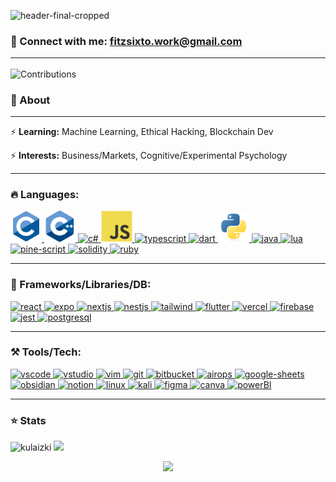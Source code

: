 ![header-final-cropped](https://github.com/kulaizki/kulaizki/assets/91787757/fcce7b6d-3d33-4eea-a043-1b55d86ea486)
### 📧 Connect with me: fitzsixto.work@gmail.com  <hr>

![Contributions](https://user-images.githubusercontent.com/91787757/215253469-e3bbd1bd-941d-4da0-90c0-ae1d030c4143.svg)

### 💬 About
<hr>

 ⚡ **Learning:** Machine Learning, Ethical Hacking, Blockchain Dev
 
 ⚡ **Interests:** Business/Markets, Cognitive/Experimental Psychology

<hr>

### 🔥 Languages:
<p align="left"> 
<a href="https://www.cprogramming.com/" target="_blank" rel="noreferrer"> <img src="https://raw.githubusercontent.com/devicons/devicon/master/icons/c/c-original.svg" alt="c" width="50" height="50"/> </a>
<a href="https://www.w3schools.com/cpp/" target="_blank" rel="noreferrer"> <img src="https://raw.githubusercontent.com/devicons/devicon/master/icons/cplusplus/cplusplus-original.svg" alt="cplusplus" width="50" height="50"/> </a>  
<a href="https://dotnet.microsoft.com/en-us/apps/aspnet/web-apps" target="_blank" rel="noreferrer"> <img src="https://upload.wikimedia.org/wikipedia/commons/thumb/b/bd/Logo_C_sharp.svg/1820px-Logo_C_sharp.svg.png" alt="c#" width="45" height="50"/> </a>
<a href="https://developer.mozilla.org/en-US/docs/Web/JavaScript" target="_blank" rel="noreferrer"> <img src="https://raw.githubusercontent.com/devicons/devicon/master/icons/javascript/javascript-original.svg" alt="javascript" width="50" height="50" /> </a> 
<a href="https://www.typescriptlang.org/branding" target="_blank" rel="noreferrer"> <img src="https://upload.wikimedia.org/wikipedia/commons/thumb/4/4c/Typescript_logo_2020.svg/2048px-Typescript_logo_2020.svg.png" alt="typescript" width="50" height="50"/> </a>
<a href="https://dart.dev/" target="_blank" rel="noreferrer"> <img src="https://static-00.iconduck.com/assets.00/dart-icon-1021x1024-0q8oyg7c.png" alt="dart" width="50" height="50"/> </a>
<a href="https://www.python.org" target="_blank" rel="noreferrer"> <img src="https://raw.githubusercontent.com/devicons/devicon/master/icons/python/python-original.svg" alt="python" width="50" height="50"/> </a>
<a href="https://www.java.com/en/" target="_blank" rel="noreferrer"> <img src="https://cdn-icons-png.flaticon.com/512/226/226777.png" alt="java" width="50" height="50"/> </a>
<a href="https://www.lua.org/" target="_blank" rel="noreferrer"> <img src="https://upload.wikimedia.org/wikipedia/commons/thumb/c/cf/Lua-Logo.svg/1200px-Lua-Logo.svg.png" alt="lua" width="50" height="50"/> </a>
<a href="https://www.tradingview.com/pine-script-docs/en/v5/concepts/Colors.html" target="_blank" rel="noreferrer"> <img src="https://leifcr.gallerycdn.vsassets.io/extensions/leifcr/pine-script-syntax-highlighting/0.1.5/1604668524342/Microsoft.VisualStudio.Services.Icons.Default" alt="pine-script" width="50" height="50"/> </a>
<a href="https://soliditylang.org/" target="_blank" rel="noreferrer"> <img src="https://cdn.icon-icons.com/icons2/2107/PNG/512/file_type_solidity_icon_130156.png" alt="solidity" width="50" height="50"/> </a>
 <a href="https://www.ruby-lang.org/en/" target="_blank" rel="noreferrer"> <img src="https://github.com/kulaizki/kulaizki/assets/91787757/960c612f-1431-4549-853a-42f7acb2fcaa" alt="ruby" width="50" height="50"/> </a>

</p>
<hr>

### 🧬 Frameworks/Libraries/DB:
<a href="https://react.dev/" target="_blank" rel="noreferrer"> <img src="https://cdn4.iconfinder.com/data/icons/logos-3/600/React.js_logo-512.png" alt="react" width="50" height="50"/> </a>
<a href="https://expo.dev/" target="_blank" rel="noreferrer"> <img src="https://github.com/kulaizki/kulaizki/assets/91787757/02e5ea79-5919-4ac8-8fe0-6163a22d05b7" alt="expo" width="50" height="50"/> </a> 
<a href="https://nextjs.org/" target="_blank" rel="noreferrer"> <img src="https://miro.medium.com/v2/resize:fit:1258/1*okiCUvTUJLtOqJv1dMzwpA.png" alt="nextjs" width="50" height="50"/> </a>
<a href="https://docs.nestjs.com/" target="_blank" rel="noreferrer"> <img src="https://upload.wikimedia.org/wikipedia/commons/a/a8/NestJS.svg" alt="nestjs" width="50" height="50"/> </a>
<a href="https://tailwindcss.com/" target="_blank" rel="noreferrer"> <img src="https://upload.wikimedia.org/wikipedia/commons/thumb/d/d5/Tailwind_CSS_Logo.svg/2560px-Tailwind_CSS_Logo.svg.png" alt="tailwind" width="50" height="40"/> </a>
<a href="https://flutter.dev/" target="_blank" rel="noreferrer"> <img src="https://upload.wikimedia.org/wikipedia/commons/thumb/7/79/Flutter_logo.svg/2048px-Flutter_logo.svg.png" alt="flutter" width="50" height="50" /> </a> 
<a href="https://vercel.com/" target="_blank" rel="noreferrer"> <img src="https://assets.vercel.com/image/upload/front/favicon/vercel/180x180.png" alt="vercel" width="50" height="50"/> </a>
<a href="https://firebase.google.com/" target="_blank" rel="noreferrer"> <img src="https://cdn.freebiesupply.com/logos/large/2x/firebase-1-logo-png-transparent.png" alt="firebase" width="50" height="55"/> </a> 
<a href="https:https://jestjs.io/" target="_blank" rel="noreferrer"> <img src="https://cdn.freebiesupply.com/logos/large/2x/jest-logo-png-transparent.png" alt="jest" width="50" height="50"/> </a>
<a href="https://www.postgresql.org/" target="_blank" rel="noreferrer"> <img src="https://upload.wikimedia.org/wikipedia/commons/thumb/2/29/Postgresql_elephant.svg/993px-Postgresql_elephant.svg.png" alt="postgresql" width="50" height="50"/> </a> 

<hr>  

### ⚒ Tools/Tech:

<a href="https://code.visualstudio.com/" target="_blank" rel="noreferrer"> <img src="https://upload.wikimedia.org/wikipedia/commons/thumb/9/9a/Visual_Studio_Code_1.35_icon.svg/2048px-Visual_Studio_Code_1.35_icon.svg.png" alt="vscode" width="50" height="50"/> </a>
<a href="https://visualstudio.microsoft.com/" target="_blank" rel="noreferrer"> <img src="https://upload.wikimedia.org/wikipedia/commons/thumb/2/2c/Visual_Studio_Icon_2022.svg/2048px-Visual_Studio_Icon_2022.svg.png" alt="vstudio" width="55" height="55"/> </a>
<a href="https://www.vim.org/" target="_blank" rel="noreferrer"> <img src="https://cdn.freebiesupply.com/logos/large/2x/vim-logo-png-transparent.png" alt="vim" width="50" height="50"/> </a>
<a href="https://git-scm.com/" target="_blank" rel="noreferrer"> <img src="https://www.vectorlogo.zone/logos/git-scm/git-scm-icon.svg" alt="git" width="50" height="50"/> </a> 
<a href="https://bitbucket.org/" target="_blank" rel="noreferrer"> <img src="https://cdn4.iconfinder.com/data/icons/logos-and-brands/512/44_Bitbucket_logo_logos-512.png" alt="bitbucket" width="50" height="50"/> </a> 
<a href="https://www.airops.com/" target="_blank" rel="noreferrer"> <img src="https://3762890407-files.gitbook.io/~/files/v0/b/gitbook-x-prod.appspot.com/o/spaces%2FX2n5yPRPynbnWuO4SH0M%2Ficon%2FSRLpG7IWinBvFEoxrCtB%2Fairops-logo-social-avatar.png?alt=media&token=87c7cdd9-dd12-4d14-bc4a-4c093e8ce0bc" alt="airops" width="50" height="50"/> </a>
<a href="https://www.google.com/sheets/about/" target="_blank" rel="noreferrer"> <img src="https://upload.wikimedia.org/wikipedia/commons/thumb/3/30/Google_Sheets_logo_%282014-2020%29.svg/1200px-Google_Sheets_logo_%282014-2020%29.svg.png" alt="google-sheets" width="40" height="50"/> </a>
<a href="https://obsidian.md/" target="_blank" rel="noreferrer"> <img src="https://play-lh.googleusercontent.com/McJwuNc1Gbs8-XrPCH77Ar-qZMGujN6L0_zb_jv_0oBe2vwnmIboESQjPsTSu1uINbg" alt="obsidian" width="50" height="50"/> </a> 
<a href="https://www.notion.so/" target="_blank" rel="noreferrer"> <img src="https://upload.wikimedia.org/wikipedia/commons/4/45/Notion_app_logo.png" alt="notion" width="50" height="50"/> </a>
<a href="https://www.linux.org/" target="_blank" rel="noreferrer"> <img src="https://1000logos.net/wp-content/uploads/2017/03/LINUX-LOGO.png" alt="linux" width="50" height="50"/> </a> 
<a href="https://www.kali.org/" target="_blank" rel="noreferrer"> <img src="https://upload.wikimedia.org/wikipedia/commons/thumb/2/2b/Kali-dragon-icon.svg/2048px-Kali-dragon-icon.svg.png" alt="kali" width="60" height="60"/> </a> 
<a href="https://www.figma.com/" target="_blank" rel="noreferrer"> <img src="https://www.vectorlogo.zone/logos/figma/figma-icon.svg" alt="figma" width="50" height="50"/> </a>
<a href="https://www.canva.com/" target="_blank" rel="noreferrer"> <img src="https://cdn-images-1.medium.com/max/1200/1*A6kkoOVJVpXPWewg8axc5w.png" alt="canva" width="50" height="50"/> </a>
<a href="https://powerbi.microsoft.com/en-au/" target="_blank" rel="noreferrer"> <img src="https://upload.wikimedia.org/wikipedia/commons/thumb/c/cf/New_Power_BI_Logo.svg/630px-New_Power_BI_Logo.svg.png" alt="powerBI" width="50" height="50"/> </a>

<hr>

### ⭐ Stats

<p align="left">
   <img src="https://komarev.com/ghpvc/?username=kulaizki&label=Profile%20views&color=5f1dba&style=flat" alt="kulaizki" /> 
   <img src="https://user-badge.committers.top/philippines/kulaizki.svg" />
<!--  test  <hr> -->
</p>
<div align="center">
  <a href="https://github.com/kulaizki">
    <img height="200" src="https://github-readme-streak-stats.herokuapp.com?user=kulaizki&theme=dark&date_format=M%20j%5B%2C%20Y%5D&card_width=467"/>
  </a>
  <br/><br/>
<!--   <a href="https://github.com/kulaizki">
    <img height="200" src="https://github-readme-stats.vercel.app/api?username=kulaizki&show_icons=true&theme=dark&title_color=fff&text_color=fff&icon_color=fb8c00&include_all_commits=true&rank_icon=percentile"/>
  </a> -->
</div>

<!-- test -->

